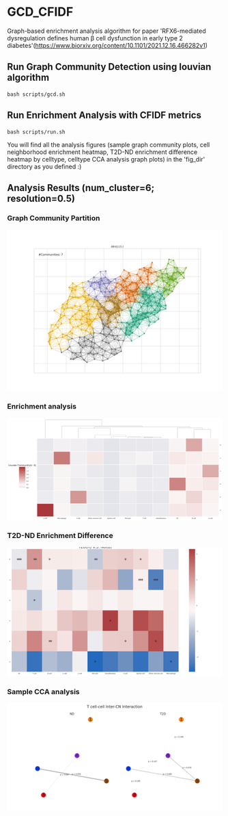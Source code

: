 # GCD_CFIDF
Graph-based enrichment analysis algorithm for paper 'RFX6-mediated dysregulation defines human β cell dysfunction in early type 2 diabetes'(https://www.biorxiv.org/content/10.1101/2021.12.16.466282v1)


## Run Graph Community Detection using louvian algorithm
```
bash scripts/gcd.sh
```

## Run Enrichment Analysis with CFIDF metrics
```
bash scripts/run.sh
```
You will find all the analysis figures (sample graph community plots, cell neighborhood enrichment heatmap, T2D-ND enrichment difference heatmap by celltype, celltype CCA analysis graph plots) in the 'fig_dir' directory as you defined :)


## Analysis Results (num_cluster=6; resolution=0.5)

### Graph Community Partition
<img width="600" src="figs/ABHQ115-2.png" />

### Enrichment analysis
<img width="600" src="figs/enrichment_k=6_r=0.5.png" />

### T2D-ND Enrichment Difference
<img width="600" src="figs/T2D-ND-enrich_diff.png" />

### Sample CCA analysis
<img width="600" src="figs/cca-analysis/nterCN-T-cell.png" />
